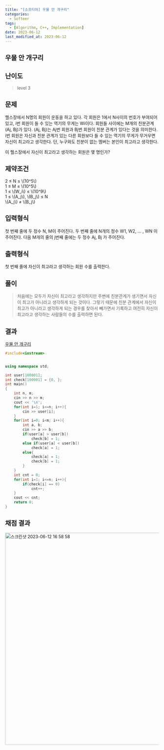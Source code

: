 ```yaml
---
title: "[소프티어] 우물 안 개구리"
categories:
  - Softeer
tags:
  - [Algorithm, C++, Implementation]
date: 2023-06-12
last_modified_at: 2023-06-12
---
```

## 우물 안 개구리

## 난이도
> level 3

## 문제
헬스장에서 N명의 회원이 운동을 하고 있다. 각 회원은 1에서 N사이의 번호가 부여되어 있고, i번 회원이 들 수 있는 역기의 무게는 Wi이다. 회원들 사이에는 M개의 친분관계 (Aj, Bj)가 있다. (Aj, Bj)는 Aj번 회원과 Bj번 회원이 친분 관계가 있다는 것을 의미한다. i번 회원은 자신과 친분 관계가 있는 다른 회원보다 들 수 있는 역기의 무게가 무거우면 자신이 최고라고 생각한다. 단, 누구와도 친분이 없는 멤버는 본인이 최고라고 생각한다.

이 헬스장에서 자신이 최고라고 생각하는 회원은 몇 명인가? 

## 제약조건
2 ≤ N ≤ \\(10^5\\)<br>
1 ≤ M ≤ \\(10^5\\)<br>
1 ≤ \\(W_i\\) ≤ \\(10^9\\)<br>
1 ≤ \\(A_j\\), \\(B_j\\) ≤ N<br>
\\(A_j\\) ≠ \\(B_j\\)<br>

## 입력형식
첫 번째 줄에 두 정수 N, M이 주어진다.
두 번째 줄에 N개의 정수 W1, W2, ... , WN 이 주어진다.
다음 M개의 줄의 j번째 줄에는 두 정수 Aj, Bj 가 주어진다.

## 출력형식
첫 번째 줄에 자신이 최고라고 생각하는 회원 수를 출력한다.

## 풀이
> 처음에는 모두가 자신이 최고라고 생각하지만 주변에 친분관계가 생기면서 자신이 최고가 아니라고 생각하게 되는 것이다. 그렇기 때문에 친분 관계에서 자신이 최고가 아니라고 생각하게 되는 경우를 찾아서 빼가면서 기록하고 여전히 자신이 최고라고 생각하는 사람들의 수를 출력하면 된다.

## 결과
[우물 안 개구리](https://github.com/ihmmaru99/Softeer/blob/main/우물안개구리/우물안개구리.cpp)
```c++
#include<iostream>


using namespace std;

int user[100001];
int check[100001] = {0, };
int main()
{
	int n, m;
	cin >> n >> m;
	cout << '\n';
	for(int i=1; i<=n; i++){
		cin >> user[i];
	}
	for(int i=0; i<m; i++){
		int a, b;
		cin >> a >> b;
		if(user[a] > user[b])
			check[b] = 1;
		else if(user[a] < user[b])
			check[a] = 1;
		else{
			check[a] = 1;
			check[b] = 1;
		}
	}
	int cnt = 0;
	for(int i=1; i<=n; i++){
		if(check[i] == 0)
			cnt++;
	}
	cout << cnt;
	return 0;
}
```

## 채점 결과
<img width="695" alt="스크린샷 2023-06-12 16 58 58" src="https://github.com/ihmmaru99/Softeer/assets/109266664/d4dde186-2e85-4f81-a70c-9cfebe70d919">
